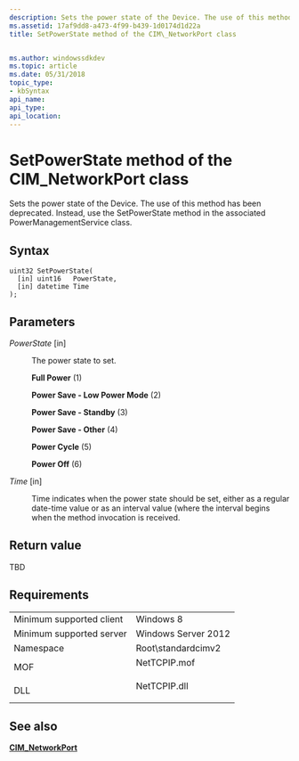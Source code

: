 ```yaml
---
description: Sets the power state of the Device. The use of this method has been deprecated. Instead, use the SetPowerState method in the associated PowerManagementService class.
ms.assetid: 17af9dd8-a473-4f99-b439-1d0174d1d22a
title: SetPowerState method of the CIM\_NetworkPort class


ms.author: windowssdkdev
ms.topic: article
ms.date: 05/31/2018
topic_type: 
- kbSyntax
api_name: 
api_type: 
api_location: 
---
```


# SetPowerState method of the CIM\_NetworkPort class

Sets the power state of the Device. The use of this method has been deprecated. Instead, use the SetPowerState method in the associated PowerManagementService class.

## Syntax


```mof
uint32 SetPowerState(
  [in] uint16   PowerState,
  [in] datetime Time
);
```



## Parameters

<dl> <dt>

*PowerState* \[in\]
</dt> <dd>

The power state to set.

<dl> <dt>

<span id="Full_Power"></span><span id="full_power"></span><span id="FULL_POWER"></span>**Full Power** (1)
</dt> <dt>

<span id="Power_Save_-_Low_Power_Mode"></span><span id="power_save_-_low_power_mode"></span><span id="POWER_SAVE_-_LOW_POWER_MODE"></span>**Power Save - Low Power Mode** (2)
</dt> <dt>

<span id="Power_Save_-_Standby"></span><span id="power_save_-_standby"></span><span id="POWER_SAVE_-_STANDBY"></span>**Power Save - Standby** (3)
</dt> <dt>

<span id="Power_Save_-_Other"></span><span id="power_save_-_other"></span><span id="POWER_SAVE_-_OTHER"></span>**Power Save - Other** (4)
</dt> <dt>

<span id="Power_Cycle"></span><span id="power_cycle"></span><span id="POWER_CYCLE"></span>**Power Cycle** (5)
</dt> <dt>

<span id="Power_Off"></span><span id="power_off"></span><span id="POWER_OFF"></span>**Power Off** (6)
</dt> </dl> </dd> <dt>

*Time* \[in\]
</dt> <dd>

Time indicates when the power state should be set, either as a regular date-time value or as an interval value (where the interval begins when the method invocation is received.

</dd> </dl>

## Return value

TBD

## Requirements



|                                     |                                                                                         |
|-------------------------------------|-----------------------------------------------------------------------------------------|
| Minimum supported client<br/> | Windows 8<br/>                                                                    |
| Minimum supported server<br/> | Windows Server 2012<br/>                                                          |
| Namespace<br/>                | Root\\standardcimv2<br/>                                                          |
| MOF<br/>                      | <dl> <dt>NetTCPIP.mof</dt> </dl> |
| DLL<br/>                      | <dl> <dt>NetTCPIP.dll</dt> </dl> |



## See also

<dl> <dt>

[**CIM\_NetworkPort**](cim-networkport.md)
</dt> </dl>

 

 




